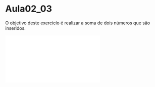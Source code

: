 # Aula02_03

O objetivo deste exercicío é realizar a soma de dois números que são inseridos. 

![esquema lógico](Projeto.java)


